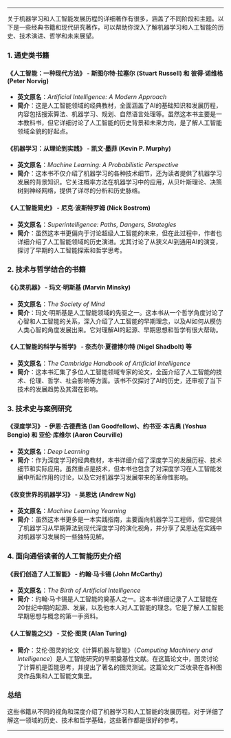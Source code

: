 
---

关于机器学习和人工智能发展历程的详细著作有很多，涵盖了不同阶段和主题。以下是一些经典书籍和现代研究著作，可以帮助你深入了解机器学习和人工智能的历史、技术演进、哲学和未来展望。

### 1. **通史类书籍**
   
#### 《人工智能：一种现代方法》 - 斯图尔特·拉塞尔 (Stuart Russell) 和 彼得·诺维格 (Peter Norvig)
- **英文原名**：*Artificial Intelligence: A Modern Approach*
- **简介**：这是<span class="red">人工智能领域的经典教材</span>，全面涵盖了AI的基础知识和发展历程，内容包括搜索算法、机器学习、规划、自然语言处理等。虽然这本书主要是一本教科书，但它详细讨论了人工智能的历史背景和未来方向，是了解人工智能领域全貌的好起点。

#### 《机器学习：从理论到实践》 - 凯文·墨菲 (Kevin P. Murphy)
- **英文原名**：*Machine Learning: A Probabilistic Perspective*
- **简介**：这本书不仅介绍了机器学习的各种技术细节，还为读者提供了机器学习发展的背景知识。它关注概率方法在机器学习中的应用，从贝叶斯理论、决策树到神经网络，提供了详尽的分析和历史脉络。

#### 《人工智能简史》 - 尼克·波斯特罗姆 (Nick Bostrom)
- **英文原名**：*Superintelligence: Paths, Dangers, Strategies*
- **简介**：虽然这本书更偏向于讨论超级人工智能的未来，但在此过程中，作者也详细介绍了人工智能领域的历史演进。尤其讨论了从狭义AI到通用AI的演变，探讨了早期的人工智能探索和哲学思考。

### 2. **技术与哲学结合的书籍**

#### 《心灵机器》 - 玛文·明斯基 (Marvin Minsky)
- **英文原名**：*The Society of Mind*
- **简介**：玛文·明斯基是人工智能领域的先驱之一。这本书从一个哲学角度讨论了心智和人工智能的关系，深入介绍了人工智能的早期理念，以及AI如何从模仿人类心智的角度发展出来。它对理解AI的起源、早期思想和哲学有很大帮助。

#### 《人工智能的科学与哲学》 - 奈杰尔·夏德博尔特 (Nigel Shadbolt) 等
- **英文原名**：*The Cambridge Handbook of Artificial Intelligence*
- **简介**：这本书汇集了多位人工智能领域专家的论文，全面介绍了人工智能的技术、伦理、哲学、社会影响等方面。该书不仅探讨了AI的历史，还审视了当下技术的发展趋势及其潜在影响。

### 3. **技术史与案例研究**

#### 《深度学习》 - 伊恩·古德费洛 (Ian Goodfellow)、约书亚·本吉奥 (Yoshua Bengio) 和 亚伦·库维尔 (Aaron Courville)
- **英文原名**：*Deep Learning*
- **简介**：作为<span class="red">深度学习的经典教材</span>，本书详细介绍了深度学习的发展历程、技术细节和实际应用。虽然重点是技术，但本书也包含了对深度学习在人工智能发展中所起作用的讨论，以及它对机器学习发展带来的革命性影响。

#### 《改变世界的机器学习》 - 吴恩达 (Andrew Ng)
- **英文原名**：*Machine Learning Yearning*
- **简介**：虽然这本书更多是一本<span class="red">实践指南</span>，主要面向机器学习工程师，但它提供了机器学习从早期算法到现代深度学习的演化视角，并分享了吴恩达在实践中对机器学习发展的一些独特见解。

### 4. **面向通俗读者的人工智能历史介绍**

#### 《我们创造了人工智能》 - 约翰·马卡锡 (John McCarthy)
- **英文原名**：*The Birth of Artificial Intelligence*
- **简介**：约翰·马卡锡是人工智能的奠基人之一。这本书详细记录了人工智能在20世纪中期的起源、发展，以及他本人对人工智能的理念。它是了解人工智能早期思想与概念的第一手资料。

#### 《人工智能之父》 - 艾伦·图灵 (Alan Turing)
- **简介**：艾伦·图灵的论文《计算机器与智能》（*Computing Machinery and Intelligence*）是人工智能研究的早期奠基性文献。在这篇论文中，图灵讨论了计算机是否能思考，并提出了著名的图灵测试。这篇论文广泛收录在各种图灵作品集和人工智能文集里。

### **总结**
这些书籍从不同的视角和深度介绍了机器学习和人工智能的发展历程。对于详细了解这一领域的历史、技术和哲学基础，这些著作都是很好的参考。

---




